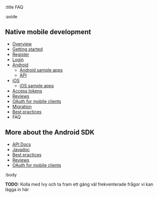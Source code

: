 :title FAQ

:aside

## Native mobile development

- [Overview](/mobile/overview)
- [Getting started](/mobile/mobile-development)
- [Register](/mobile/register)
- [Login](/mobile/login)
- [Android](/sdks/android)
    - [Android sample apps](/sdks/android/sample-apps)
    - [API](/sdks/android/api)
- [iOS](/sdks/ios)
    - [iOS sample apps](/sdks/ios/sample-apps)
- [Access tokens](/mobile/access-tokens)
- [Reviews](/mobile/reviews)
- [OAuth for mobile clients](/mobile/oauth-authentication-on-mobile-devices)
- [Migration](/mobile/migration)
- [Best practices](/mobile/best-practices)
- FAQ

## More about the Android SDK

- [API Docs](/sdks/android/api-docs/)
- [Javadoc](/sdks/android/javadoc)
- [Best practices](/sdks/android/best-practices/)
- [Reviews](/sdks/androis/reviews/)
- [OAuth for mobile clients](/oauth-authentication-on-mobile-devices)

:body

**TODO:** Kolla med Ivy och ta fram ett gäng väl frekventerade frågor vi kan lägga in här
